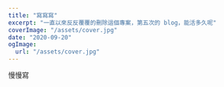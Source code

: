 ```yaml
---
title: "寫寫寫"
excerpt: "一直以來反反覆覆的刪除這個專案，第五次的 blog，能活多久呢"
coverImage: "/assets/cover.jpg"
date: "2020-09-20"
ogImage:
  url: "/assets/cover.jpg"
---
```


慢慢寫
